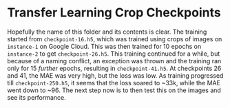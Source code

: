 # Transfer Learning Crop Checkpoints
Hopefully the name of this folder and its contents is clear. The training started from `checkpoint-16.h5`, which was trained using crops of images on `instance-1` on Google Cloud. This was then trained for 10 epochs on `instance-2` to get `checkpoint-26.h5`. This training continued for a while, but because of a naming conflict, an exception was thrown and the training ran only for 15 *further* epochs, resulting in `checkpoint-41.h5`. At checkpoints 26 and 41, the MAE was very high, but the loss was low. As training progressed till `checkpoint-250.h5`, it seems that the loss soared to ~33k, while the MAE went down to ~96. The next step now is to then test this on the images and see its performance.
